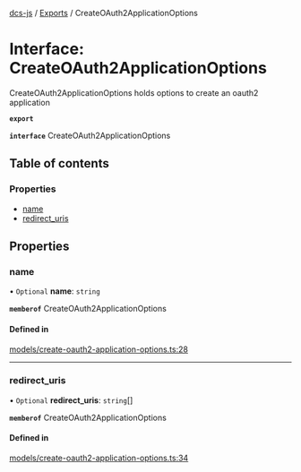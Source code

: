 [dcs-js](../README.md) / [Exports](../modules.md) / CreateOAuth2ApplicationOptions

# Interface: CreateOAuth2ApplicationOptions

CreateOAuth2ApplicationOptions holds options to create an oauth2 application

**`export`**

**`interface`** CreateOAuth2ApplicationOptions

## Table of contents

### Properties

- [name](CreateOAuth2ApplicationOptions.md#name)
- [redirect\_uris](CreateOAuth2ApplicationOptions.md#redirect_uris)

## Properties

### <a id="name" name="name"></a> name

• `Optional` **name**: `string`

**`memberof`** CreateOAuth2ApplicationOptions

#### Defined in

[models/create-oauth2-application-options.ts:28](https://github.com/unfoldingWord/dcs-js/blob/09d5a5e/models/create-oauth2-application-options.ts#L28)

___

### <a id="redirect_uris" name="redirect_uris"></a> redirect\_uris

• `Optional` **redirect\_uris**: `string`[]

**`memberof`** CreateOAuth2ApplicationOptions

#### Defined in

[models/create-oauth2-application-options.ts:34](https://github.com/unfoldingWord/dcs-js/blob/09d5a5e/models/create-oauth2-application-options.ts#L34)
